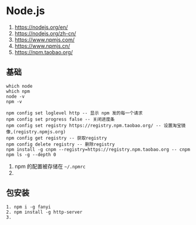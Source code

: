 # Node.js

1. https://nodejs.org/en/
2. https://nodejs.org/zh-cn/
3. https://www.npmjs.com/
4. https://www.npmjs.cn/
5. https://npm.taobao.org/

## 基础

```
which node
which npm
node -v
npm -v
```

```
npm config set loglevel http -- 显示 npm 发的每一个请求
npm config set progress false -- 关闭进度条
npm config set registry https://registry.npm.taobao.org/ -- 设置淘宝镜像,(registry.npmjs.org)
npm config get registry -- 获取registry
npm config delete registry -- 删除registry
npm install -g cnpm --registry=https://registry.npm.taobao.org -- cnpm
npm ls -g --depth 0

```

1. npm 的配置被存储在 ```~/.npmrc```
2. 





## 包安装


```
1. npm i -g fanyi
2. npm install -g http-server
3. 

```

